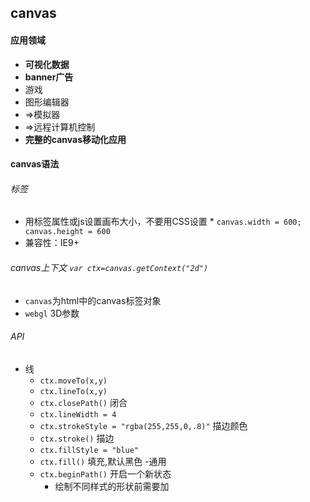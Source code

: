 ## canvas
#### 应用领域
- **可视化数据**
- **banner广告**
- 游戏
- 图形编辑器
- =>模拟器
- =>远程计算机控制
- **完整的canvas移动化应用**
#### canvas语法
###### 标签
- 用标签属性或js设置画布大小，不要用CSS设置
		* `canvas.width = 600; canvas.height = 600`
- 兼容性：IE9+
###### canvas上下文 `var ctx=canvas.getContext("2d")`
- `canvas`为html中的canvas标签对象
- `webgl` 3D参数
###### API
- 线
	+ `ctx.moveTo(x,y)`
	+ `ctx.lineTo(x,y)`
	+ `ctx.closePath()` 闭合
	+ `ctx.lineWidth = 4`
	+ `ctx.strokeStyle = "rgba(255,255,0,.8)"` 描边颜色
	+ `ctx.stroke()` 描边
	+ `ctx.fillStyle = "blue"`
	+ `ctx.fill()` 填充,默认黑色
-通用
	+ `ctx.beginPath()` 开启一个新状态
		* 绘制不同样式的形状前需要加
